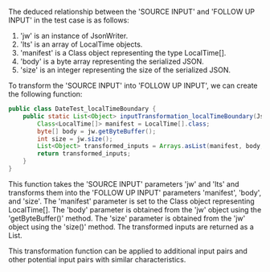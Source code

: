 The deduced relationship between the 'SOURCE INPUT' and 'FOLLOW UP INPUT' in the test case is as follows:

1. 'jw' is an instance of JsonWriter.
2. 'lts' is an array of LocalTime objects.
3. 'manifest' is a Class object representing the type LocalTime[].
4. 'body' is a byte array representing the serialized JSON.
5. 'size' is an integer representing the size of the serialized JSON.

To transform the 'SOURCE INPUT' into 'FOLLOW UP INPUT', we can create the following function:

```java
public class DateTest_localTimeBoundary {
    public static List<Object> inputTransformation_localTimeBoundary(JsonWriter jw, LocalTime[] lts) {
        Class<LocalTime[]> manifest = LocalTime[].class;
        byte[] body = jw.getByteBuffer();
        int size = jw.size();
        List<Object> transformed_inputs = Arrays.asList(manifest, body, size);
        return transformed_inputs;
    }
}
```

This function takes the 'SOURCE INPUT' parameters 'jw' and 'lts' and transforms them into the 'FOLLOW UP INPUT' parameters 'manifest', 'body', and 'size'. The 'manifest' parameter is set to the Class object representing LocalTime[]. The 'body' parameter is obtained from the 'jw' object using the 'getByteBuffer()' method. The 'size' parameter is obtained from the 'jw' object using the 'size()' method. The transformed inputs are returned as a List<Object>.

This transformation function can be applied to additional input pairs and other potential input pairs with similar characteristics.